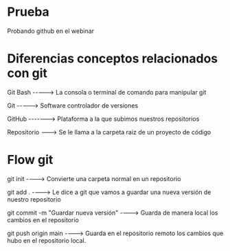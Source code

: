 # Prueba
Probando github en el webinar

# Diferencias conceptos relacionados con git
Git Bash -----> La consola o terminal de comando para manipular git

Git -----> Software controlador de versiones

GitHub -------> Plataforma a la que subimos nuestros repositorios

Repositorio ---> Se le llama a la carpeta raiz de un proyecto de código

# Flow git 
git init ---->  Convierte una carpeta normal en un repositorio

git add . ----> Le dice a git que vamos a guardar una nueva versión de nuestro repositorio

git commit -m "Guardar nueva versión" ---->  Guarda de manera local los cambios en el repositorio

git push origin main ----> Guarda en el repositorio remoto los cambios que hubo en el repositorio local.